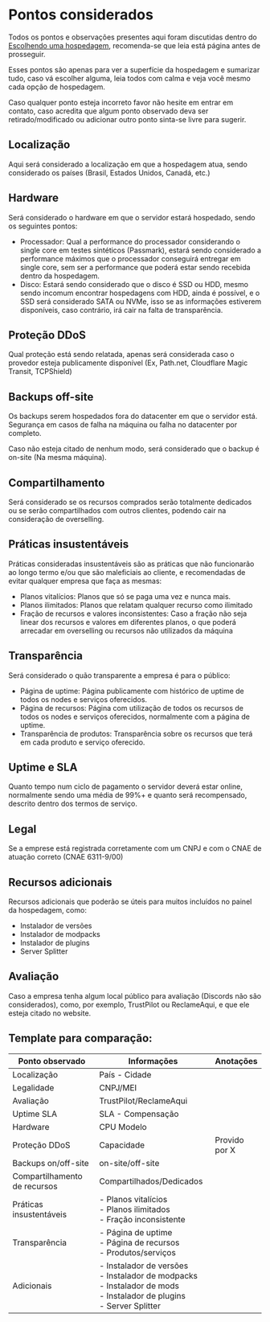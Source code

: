 # Pontos considerados

Todos os pontos e observações presentes aqui foram discutidas dentro do [Escolhendo uma hospedagem](../escolhendo-uma-hospedagem/), recomenda-se que leia está página antes de prosseguir.

Esses pontos são apenas para ver a superfície da hospedagem e sumarizar tudo, caso vá escolher alguma, leia todos com calma e veja você mesmo cada opção de hospedagem.

Caso qualquer ponto esteja incorreto favor não hesite em entrar em contato, caso acredita que algum ponto observado deva ser retirado/modificado ou adicionar outro ponto sinta-se livre para sugerir.

## Localização

Aqui será considerado a localização em que a hospedagem atua, sendo considerado os países (Brasil, Estados Unidos, Canadá, etc.)

## Hardware

Será considerado o hardware em que o servidor estará hospedado, sendo os seguintes pontos:

* Processador: Qual a performance do processador considerando o single core em testes sintéticos (Passmark), estará sendo considerado a performance máximos que o processador conseguirá entregar em single core, sem ser a performance que poderá estar sendo recebida dentro da hospedagem.
* Disco: Estará sendo considerado que o disco é SSD ou HDD, mesmo sendo incomum encontrar hospedagens com HDD, ainda é possível, e o SSD será considerado SATA ou NVMe, isso se as informações estiverem disponíveis, caso contrário, irá cair na falta de transparência.

## Proteção DDoS

Qual proteção está sendo relatada, apenas será considerada caso o provedor esteja publicamente disponível (Ex, Path.net, Cloudflare Magic Transit, TCPShield)

## Backups off-site

Os backups serem hospedados fora do datacenter em que o servidor está.\
Segurança em casos de falha na máquina ou falha no datacenter por completo.

Caso não esteja citado de nenhum modo, será considerado que o backup é on-site (Na mesma máquina).

## Compartilhamento

Será considerado se os recursos comprados serão totalmente dedicados ou se serão compartilhados com outros clientes, podendo cair na consideração de overselling.

## Práticas insustentáveis

Práticas consideradas insustentáveis são as práticas que não funcionarão ao longo termo e/ou que são maleficiais ao cliente, e recomendadas de evitar qualquer empresa que faça as mesmas:

* Planos vitalícios: Planos que só se paga uma vez e nunca mais.
* Planos ilimitados: Planos que relatam qualquer recurso como ilimitado
* Fração de recursos e valores inconsistentes: Caso a fração não seja linear dos recursos e valores em diferentes planos, o que poderá arrecadar em overselling ou recursos não utilizados da máquina

## Transparência

Será considerado o quão transparente a empresa é para o público:

* Página de uptime: Página publicamente com histórico de uptime de todos os nodes e serviços oferecidos.
* Página de recursos: Página com utilização de todos os recursos de todos os nodes e serviços oferecidos, normalmente com a página de uptime.
* Transparência de produtos: Transparência sobre os recursos que terá em cada produto e serviço oferecido.

## Uptime e SLA

Quanto tempo num ciclo de pagamento o servidor deverá estar online, normalmente sendo uma média de 99%+ e quanto será recompensado, descrito dentro dos termos de serviço.

## Legal

Se a emprese está registrada corretamente com um CNPJ e com o CNAE de atuação correto (CNAE 6311-9/00)

## Recursos adicionais

Recursos adicionais que poderão se úteis para muitos incluídos no painel da hospedagem, como:

* Instalador de versões
* Instalador de modpacks
* Instalador de plugins
* Server Splitter

## Avaliação

Caso a empresa tenha algum local público para avaliação (Discords não são considerados), como, por exemplo, TrustPilot ou ReclameAqui, e que ele esteja citado no website.

## Template para comparação:

<table><thead><tr><th width="208">Ponto observado</th><th width="240">Informações</th><th>Anotações</th></tr></thead><tbody><tr><td>Localização</td><td>País - Cidade</td><td></td></tr><tr><td>Legalidade</td><td>CNPJ/MEI</td><td></td></tr><tr><td>Avaliação</td><td>TrustPilot/ReclameAqui</td><td></td></tr><tr><td>Uptime SLA</td><td>SLA - Compensação</td><td></td></tr><tr><td>Hardware</td><td>CPU Modelo</td><td></td></tr><tr><td>Proteção DDoS</td><td>Capacidade</td><td>Provido por X</td></tr><tr><td>Backups on/off-site</td><td>on-site/off-site</td><td></td></tr><tr><td>Compartilhamento de recursos</td><td>Compartilhados/Dedicados</td><td></td></tr><tr><td>Práticas insustentáveis</td><td>- Planos vitalícios<br>- Planos ilimitados<br>- Fração inconsistente</td><td></td></tr><tr><td>Transparência</td><td>- Página de uptime<br>- Página de recursos<br>- Produtos/serviços</td><td></td></tr><tr><td>Adicionais</td><td>- Instalador de versões<br>- Instalador de modpacks<br>- Instalador de mods<br>- Instalador de plugins<br>- Server Splitter</td><td></td></tr></tbody></table>

